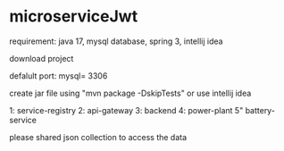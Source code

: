 # microserviceJwt

requirement: java 17, mysql database, spring 3, intellij idea

download project

defalult port: mysql= 3306

create jar file using "mvn package -DskipTests" 
or use intellij idea  

1: service-registry
2: api-gateway
3: backend
4: power-plant
5" battery-service

please shared json collection to access the data
